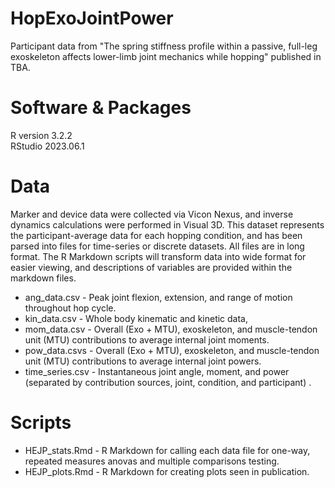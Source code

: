 # HopExoJointPower
Participant data from "The spring stiffness profile within a passive, full-leg exoskeleton affects lower-limb joint mechanics while hopping" published in TBA.

# Software & Packages
R version 3.2.2 <br>
RStudio 2023.06.1

# Data
Marker and device data were collected via Vicon Nexus, and inverse dynamics calculations were performed in Visual 3D.
This dataset represents the participant-average data for each hopping condition, and has been parsed into files for time-series or discrete datasets.
All files are in long format. The R Markdown scripts will transform data into wide format for easier viewing, and descriptions of variables are provided within the markdown files.

- ang_data.csv - Peak joint flexion, extension, and range of motion throughout hop cycle.
- kin_data.csv - Whole body kinematic and kinetic data,
- mom_data.csv - Overall (Exo + MTU), exoskeleton, and muscle-tendon unit (MTU) contributions to average internal joint moments.
- pow_data.csvs - Overall (Exo + MTU), exoskeleton, and muscle-tendon unit (MTU) contributions to average internal joint powers.
- time_series.csv - Instantaneous joint angle, moment, and power (separated by contribution sources, joint, condition, and participant) .

# Scripts

- HEJP_stats.Rmd - R Markdown for calling each data file for one-way, repeated measures anovas and multiple comparisons testing.
- HEJP_plots.Rmd - R Markdown for creating plots seen in publication.
